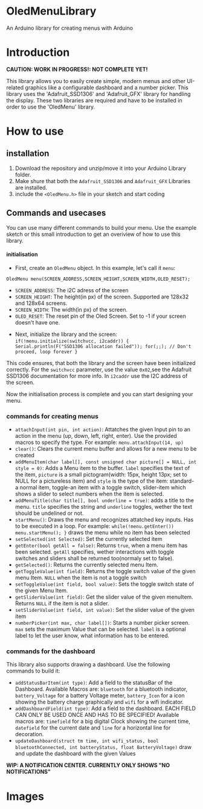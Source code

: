 # OledMenuLibrary
An Arduino library for creating menus with Arduino

# Introduction


**CAUTION: WORK IN PROGRESS!: NOT COMPLETE YET!**

This library allows you to easily create simple, modern menus and other UI-related graphics like a configurable dashboard and a number picker. This library uses the 'Adafruit_SSD1306' and 'Adafruit_GFX' library for handling the display. These two libraries are required and have to be installed in order to use the 'OledMenu' library.

# How to use

## installation
1. Download the repository and unzip/move it into your Arduino Library folder.
2. Make shure that both the `Adafruit_SSD1306` and `Adafruit_GFX` Libraries are installed.
3. include the `<OledMenu.h>` file in your sketch and start coding

## Commands and usecases

You can use many different commands to build your menu. Use the example sketch or this small introduction to get an overiview of how to use this library.

#### initialisation

+ First, create an `OledMenu` object. In this example, let's call it `menu`:

`OledMenu menu(SCREEN_ADDRESS,SCREEN_HEIGHT,SCREEN_WIDTH,OLED_RESET);`

- `SCREEN_ADDRESS`: The i2C adress of the screen
- `SCREEN_HEIGHT`: The height(in px) of the screen. Supported are 128x32 and 128x64 screens.
- `SCREEN_WIDTH`: The width(in px) of the screen.
- `OLED_RESET`: The reset pin of the Oled Screen. Set to -1 if your screen doesn't have one.

+ Next, initialize the library and the screen:
  `if(!menu.initialize(switchvcc, i2caddr)) {
    Serial.println(F("SSD1306 allocation failed"));
    for(;;); // Don't proceed, loop forever
  }`

This code ensures, that both the library and the screen have been initialized correctly. For the `switchvcc` parameter, use the value `0x02`,see the Adafruit SSD1306 documentation for more info. In `i2caddr` use the I2C address of the screen.

Now the initialisation process is complete and you can start designing your menu.

### commands for creating menus

+ `attachInput(int pin, int action)`: Attatches the given Input pin to an action in the menu (up, down, left, right, enter). Use the provided macros to specify the type. For example: `menu.attachInput(14, up)`
+ `clear()`: Clears the current menu buffer and allows for a new menu to be created
+ `addMenuItem(char label[], const unsigned char picture[] = NULL, int style = 0)`: Adds a Menu item to the buffer. `label` specifies the text of the item, `picture` is a small pictogram(width: 15px, height 13px; set to NULL for a pictureless item) and `style` is the type of the item: standard-a normal item, toggle-an item with a toggle switch, slider-item which shows a slider to select numbers when the item is selected.
+ `addMenuTitle(char title[], bool underline = true)`: adds a title to the menu. `title` specifies the string and `underline` toggles, wether the text should be undelined or not.
+ `startMenu()`: Draws the menu and recognizes attatched key inputs. Has to be executed in a loop. For example:
  `while(!menu.getEnter())
  menu.startMenu();
  }` draws the menu while no item has been selected
+ `setSelected(int Selected)`: Set the currently selected item
+ `getEnter(bool getAll = false)`: Returns `true`, when a menu item has been selected. `getAll` specifies, wether interactions with toggle switches and sliders shall be returned too(normaly set to false).
+ `getSelected()`: Returns the currently selected menu Item.
+ `getToggleValue(int field)`: Returns the toggle switch value of the given menu Item. `NULL` when the item is not a toggle switch
+ `setToggleValue(int field, bool value)`: Sets the toggle switch state of the given Menu Item.
+ `getSliderValue(int field)`: Get the slider value of the given menuItem. Returns `NULL` if the item is not a slider.
+ `setSliderValue(int field, int value)`: Set the slider value of the given item
+ `numberPicker(int max, char label[])`: Starts a number picker screen. `max` sets the maximum Value that can be selected. `label` is a optional label to let the user know, what information has to be entered.
  
### commands for the dashboard

This library also supports drawing a dashboard. Use the following commands to build it:

+  `addStatusBarItem(int type)`: Add a field to the statusBar of the Dashboard. Available Macros are: `bluetooth` for a bluetooth indicator, `battery_Voltage` for a battery Voltage meter, `battery_Icon` for a icon showing the battery charge graphically and `wifi` for a wifi indicator.
+  `addDashboardField(int type)`: Add a field to the dashboard. EACH FIELD CAN ONLY BE USED ONCE AND HAS TO BE SPECIFIED! Available macros are: `timefield` for a big digital Clock showing the current time, `datefield` for the current date and `line` for a horizontal line for decoration.
+  `updateDashboard(struct tm time, int wifi_status, bool bluetoothConnected, int batteryStatus, float BatteryVoltage)` draw and update the dashboard with the given Values


**WIP: A NOTIFICATION CENTER. CURRENTLY ONLY SHOWS "NO NOTIFICATIONS"**

# Images

